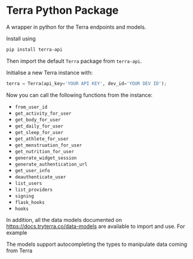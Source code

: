 # Terra Python Package

A wrapper in python for the Terra endpoints and models.


Install using

```sh
pip install terra-api
```

Then import the default `Terra` package from `terra-api`.

Initialise a new Terra instance with:

```py
terra = Terra(api_key='YOUR API KEY', dev_id='YOUR DEV ID');
```

Now you can call the following functions from the instance:

- `from_user_id`
- `get_activity_for_user`
- `get_body_for_user`
- `get_daily_for_user`
- `get_sleep_for_user`
- `get_athlete_for_user`
- `get_menstruation_for_user`
- `get_nutrition_for_user`
- `generate_widget_session`
- `generate_authentication_url`
- `get_user_info`
- `deauthenticate_user`
- `list_users`
- `list_providers`
- `signing`
- `flask_hooks`
- `hooks`

In addition, all the data models documented on https://docs.tryterra.co/data-models are available to import and use. For example

The models support autocompleting the types to manipulate data coming from Terra
